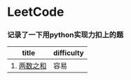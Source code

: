 LeetCode
========
### 记录了一下用python实现力扣上的题

title  |  difficulty
-----  |  ----------
|1. [两数之和](https://github.com/wangwanli666/leetcode/blob/master/1%20%E4%B8%A4%E6%95%B0%E4%B9%8B%E5%92%8C.py)  |  容易|
